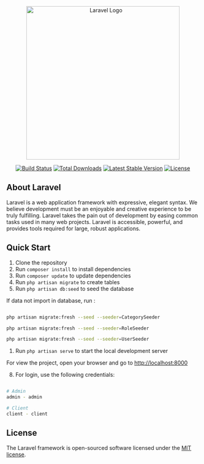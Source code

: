 <p align="center"><a href="https://laravel.com" target="_blank"><img src="https://raw.githubusercontent.com/laravel/art/master/logo-lockup/5%20SVG/2%20CMYK/1%20Full%20Color/laravel-logolockup-cmyk-red.svg" width="400" alt="Laravel Logo"></a></p>

<p align="center">
<a href="https://travis-ci.org/laravel/framework"><img src="https://travis-ci.org/laravel/framework.svg" alt="Build Status"></a>
<a href="https://packagist.org/packages/laravel/framework"><img src="https://img.shields.io/packagist/dt/laravel/framework" alt="Total Downloads"></a>
<a href="https://packagist.org/packages/laravel/framework"><img src="https://img.shields.io/packagist/v/laravel/framework" alt="Latest Stable Version"></a>
<a href="https://packagist.org/packages/laravel/framework"><img src="https://img.shields.io/packagist/l/laravel/framework" alt="License"></a>
</p>

## About Laravel

Laravel is a web application framework with expressive, elegant syntax. We believe development must be an enjoyable and creative experience to be truly fulfilling. Laravel takes the pain out of development by easing common tasks used in many web projects. Laravel is accessible, powerful, and provides tools required for large, robust applications.

## Quick Start

1. Clone the repository
2. Run `composer install` to install dependencies
3. Run `composer update` to update dependencies
4. Run `php artisan migrate` to create tables
5. Run `php artisan db:seed` to seed the database

If data not import in database, run :

```bash

php artisan migrate:fresh --seed --seeder=CategorySeeder

php artisan migrate:fresh --seed --seeder=RoleSeeder

php artisan migrate:fresh --seed --seeder=UserSeeder

```

1. Run `php artisan serve` to start the local development server

For view the project, open your browser and go to [http://localhost:8000](http://localhost:8000)

8. For login, use the following credentials:

```bash

# Admin
admin - admin

# Client
client - client

```

## License

The Laravel framework is open-sourced software licensed under the [MIT license](https://opensource.org/licenses/MIT).
